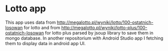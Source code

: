 # Lotto app

This app uses data from
http://megalotto.pl/wyniki/lotto/100-ostatnich-losowan for lotto
and from
http://megalotto.pl/wyniki/lotto-plus/100-ostatnich-losowan for lotto plus
parsed by jsoup library to save them in mongo database.
In another repositorium with Android Studio app I fetching them to display 
data
in android app UI.

